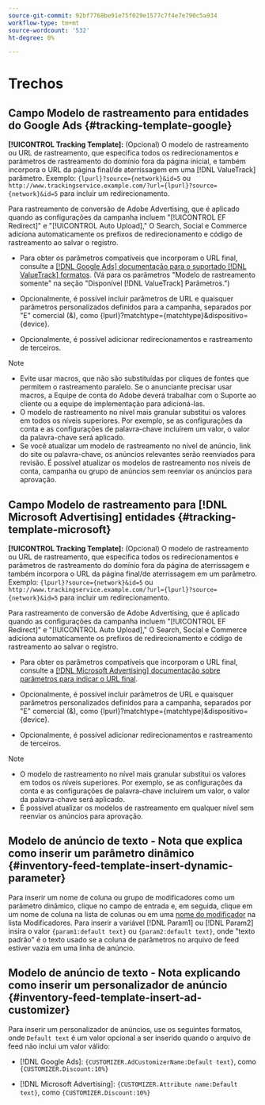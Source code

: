```yaml
---
source-git-commit: 92bf7768be91e75f029e1577c7f4e7e790c5a934
workflow-type: tm+mt
source-wordcount: '532'
ht-degree: 0%

---
```

# Trechos

## Campo Modelo de rastreamento para entidades do Google Ads {#tracking-template-google}

<!-- Duplicated from include file because one file has multiple occurrences, which ExL doesn't support. -->

**[!UICONTROL Tracking Template]:** (Opcional) O modelo de rastreamento ou URL de rastreamento, que especifica todos os redirecionamentos e parâmetros de rastreamento do domínio fora da página inicial, e também incorpora o URL da página final/de aterrissagem em uma [!DNL ValueTrack] parâmetro. Exemplo: `{lpurl}?source={network}&id=5` ou `http://www.trackingservice.example.com/?url={lpurl}?source={network}&id=5` para incluir um redirecionamento.

Para rastreamento de conversão de Adobe Advertising, que é aplicado quando as configurações da campanha incluem &quot;[!UICONTROL EF Redirect]&quot; e &quot;[!UICONTROL Auto Upload],&quot; O Search, Social e Commerce adiciona automaticamente os prefixos de redirecionamento e código de rastreamento ao salvar o registro.

* Para obter os parâmetros compatíveis que incorporam o URL final, consulte a [[!DNL Google Ads] documentação para o suportado [!DNL ValueTrack] formatos](https://support.google.com/google-ads/answer/6305348). (Vá para os parâmetros &quot;Modelo de rastreamento somente&quot; na seção &quot;Disponível [!DNL ValueTrack] Parâmetros.&quot;)

* Opcionalmente, é possível incluir parâmetros de URL e quaisquer parâmetros personalizados definidos para a campanha, separados por &quot;E&quot; comercial (&amp;), como {lpurl}?matchtype={matchtype}&amp;dispositivo={device}.

* Opcionalmente, é possível adicionar redirecionamentos e rastreamento de terceiros.

>[!NOTE]
>
>* Evite usar macros, que não são substituídas por cliques de fontes que permitem o rastreamento paralelo. Se o anunciante precisar usar macros, a Equipe de conta do Adobe deverá trabalhar com o Suporte ao cliente ou a equipe de implementação para adicioná-las.
>* O modelo de rastreamento no nível mais granular substitui os valores em todos os níveis superiores. Por exemplo, se as configurações da conta e as configurações de palavra-chave incluírem um valor, o valor da palavra-chave será aplicado.
>* Se você atualizar um modelo de rastreamento no nível de anúncio, link do site ou palavra-chave, os anúncios relevantes serão reenviados para revisão. É possível atualizar os modelos de rastreamento nos níveis de conta, campanha ou grupo de anúncios sem reenviar os anúncios para aprovação.

## Campo Modelo de rastreamento para [!DNL Microsoft Advertising] entidades {#tracking-template-microsoft}

<!-- Search CRUD and bulk edit of Microsoft entity settings -->

**[!UICONTROL Tracking Template]:** (Opcional) O modelo de rastreamento ou URL de rastreamento, que especifica todos os redirecionamentos e parâmetros de rastreamento do domínio fora da página de aterrissagem e também incorpora o URL da página final/de aterrissagem em um parâmetro. Exemplo: `{lpurl}?source={network}&id=5` ou `http://www.trackingservice.example.com/?url={lpurl}?source={network}&id=5` para incluir um redirecionamento.

Para rastreamento de conversão de Adobe Advertising, que é aplicado quando as configurações da campanha incluem &quot;[!UICONTROL EF Redirect]&quot; e &quot;[!UICONTROL Auto Upload],&quot; O Search, Social e Commerce adiciona automaticamente os prefixos de redirecionamento e código de rastreamento ao salvar o registro.

* Para obter os parâmetros compatíveis que incorporam o URL final, consulte a [[!DNL Microsoft Advertising] documentação sobre parâmetros para indicar o URL final](https://help.ads.microsoft.com/#apex/3/en/56799).

* Opcionalmente, é possível incluir parâmetros de URL e quaisquer parâmetros personalizados definidos para a campanha, separados por &quot;E&quot; comercial (&amp;), como {lpurl}?matchtype={matchtype}&amp;dispositivo={device}.

* Opcionalmente, é possível adicionar redirecionamentos e rastreamento de terceiros.

<!-- Some entities may need additional/different notes. Try to keep this applicable to all MS entities. -->

>[!NOTE]
>
>* O modelo de rastreamento no nível mais granular substitui os valores em todos os níveis superiores. Por exemplo, se as configurações da conta e as configurações de palavra-chave incluírem um valor, o valor da palavra-chave será aplicado.
>* É possível atualizar os modelos de rastreamento em qualquer nível sem reenviar os anúncios para aprovação.

## Modelo de anúncio de texto - Nota que explica como inserir um parâmetro dinâmico {#inventory-feed-template-insert-dynamic-parameter}

Para inserir um nome de coluna ou grupo de modificadores como um parâmetro dinâmico, clique no campo de entrada e, em seguida, clique em um nome de coluna na lista de colunas ou em uma [nome do modificador](/help/search-social-commerce/campaign-management/inventory-feeds/modifiers-manage.md) na lista Modificadores. Para inserir a variável [!DNL Param1] ou [!DNL Param2] insira o valor `{param1:default text}` ou `{param2:default text}`, onde &quot;texto padrão&quot; é o texto usado se a coluna de parâmetros no arquivo de feed estiver vazia em uma linha de anúncio.

## Modelo de anúncio de texto - Nota explicando como inserir um personalizador de anúncio {#inventory-feed-template-insert-ad-customizer}

Para inserir um personalizador de anúncios, use os seguintes formatos, onde `Default text` é um valor opcional a ser inserido quando o arquivo de feed não inclui um valor válido:

* [!DNL Google Ads]: `{CUSTOMIZER.AdCustomizerName:Default text}`, como `{CUSTOMIZER.Discount:10%}`

* [!DNL Microsoft Advertising]: `{CUSTOMIZER.Attribute name:Default text}`, como `{CUSTOMIZER.Discount:10%}`
